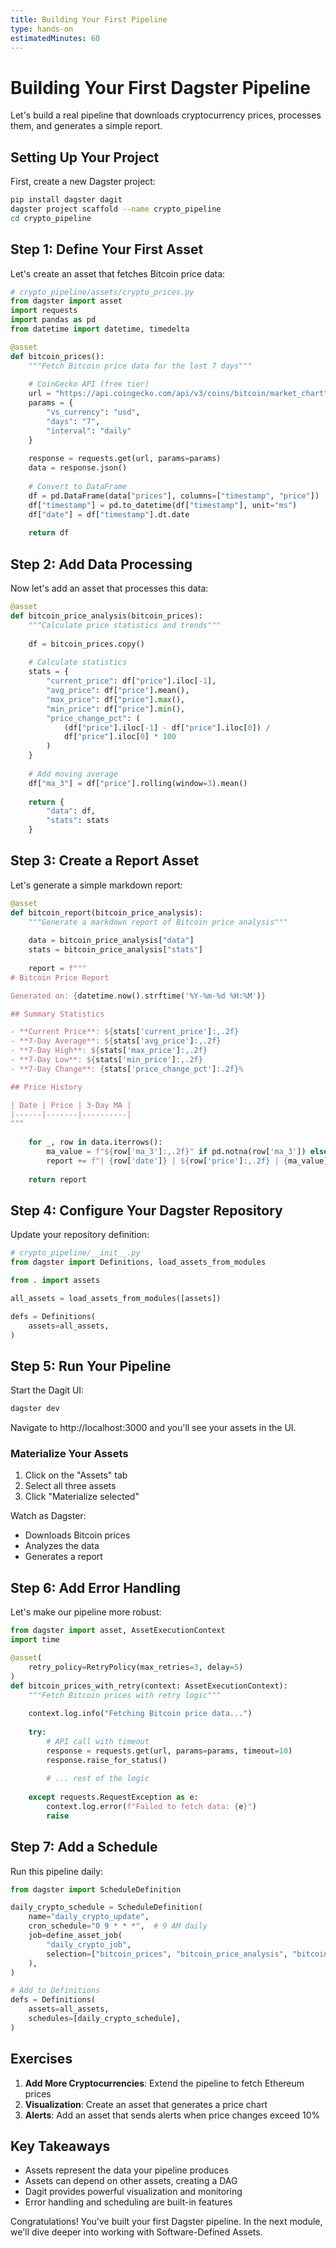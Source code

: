 ```yaml
---
title: Building Your First Pipeline
type: hands-on
estimatedMinutes: 60
---
```


# Building Your First Dagster Pipeline

Let's build a real pipeline that downloads cryptocurrency prices, processes them, and generates a simple report.

## Setting Up Your Project

First, create a new Dagster project:

```bash
pip install dagster dagit
dagster project scaffold --name crypto_pipeline
cd crypto_pipeline
```

## Step 1: Define Your First Asset

Let's create an asset that fetches Bitcoin price data:

```python
# crypto_pipeline/assets/crypto_prices.py
from dagster import asset
import requests
import pandas as pd
from datetime import datetime, timedelta

@asset
def bitcoin_prices():
    """Fetch Bitcoin price data for the last 7 days"""
    
    # CoinGecko API (free tier)
    url = "https://api.coingecko.com/api/v3/coins/bitcoin/market_chart"
    params = {
        "vs_currency": "usd",
        "days": "7",
        "interval": "daily"
    }
    
    response = requests.get(url, params=params)
    data = response.json()
    
    # Convert to DataFrame
    df = pd.DataFrame(data["prices"], columns=["timestamp", "price"])
    df["timestamp"] = pd.to_datetime(df["timestamp"], unit="ms")
    df["date"] = df["timestamp"].dt.date
    
    return df
```

## Step 2: Add Data Processing

Now let's add an asset that processes this data:

```python
@asset
def bitcoin_price_analysis(bitcoin_prices):
    """Calculate price statistics and trends"""
    
    df = bitcoin_prices.copy()
    
    # Calculate statistics
    stats = {
        "current_price": df["price"].iloc[-1],
        "avg_price": df["price"].mean(),
        "max_price": df["price"].max(),
        "min_price": df["price"].min(),
        "price_change_pct": (
            (df["price"].iloc[-1] - df["price"].iloc[0]) / 
            df["price"].iloc[0] * 100
        )
    }
    
    # Add moving average
    df["ma_3"] = df["price"].rolling(window=3).mean()
    
    return {
        "data": df,
        "stats": stats
    }
```

## Step 3: Create a Report Asset

Let's generate a simple markdown report:

```python
@asset
def bitcoin_report(bitcoin_price_analysis):
    """Generate a markdown report of Bitcoin price analysis"""
    
    data = bitcoin_price_analysis["data"]
    stats = bitcoin_price_analysis["stats"]
    
    report = f"""
# Bitcoin Price Report

Generated on: {datetime.now().strftime('%Y-%m-%d %H:%M')}

## Summary Statistics

- **Current Price**: ${stats['current_price']:,.2f}
- **7-Day Average**: ${stats['avg_price']:,.2f}
- **7-Day High**: ${stats['max_price']:,.2f}
- **7-Day Low**: ${stats['min_price']:,.2f}
- **7-Day Change**: {stats['price_change_pct']:.2f}%

## Price History

| Date | Price | 3-Day MA |
|------|-------|----------|
"""
    
    for _, row in data.iterrows():
        ma_value = f"${row['ma_3']:,.2f}" if pd.notna(row['ma_3']) else "N/A"
        report += f"| {row['date']} | ${row['price']:,.2f} | {ma_value} |\n"
    
    return report
```

## Step 4: Configure Your Dagster Repository

Update your repository definition:

```python
# crypto_pipeline/__init__.py
from dagster import Definitions, load_assets_from_modules

from . import assets

all_assets = load_assets_from_modules([assets])

defs = Definitions(
    assets=all_assets,
)
```

## Step 5: Run Your Pipeline

Start the Dagit UI:

```bash
dagster dev
```

Navigate to http://localhost:3000 and you'll see your assets in the UI.

### Materialize Your Assets

1. Click on the "Assets" tab
2. Select all three assets
3. Click "Materialize selected"

Watch as Dagster:
- Downloads Bitcoin prices
- Analyzes the data
- Generates a report

## Step 6: Add Error Handling

Let's make our pipeline more robust:

```python
from dagster import asset, AssetExecutionContext
import time

@asset(
    retry_policy=RetryPolicy(max_retries=3, delay=5)
)
def bitcoin_prices_with_retry(context: AssetExecutionContext):
    """Fetch Bitcoin prices with retry logic"""
    
    context.log.info("Fetching Bitcoin price data...")
    
    try:
        # API call with timeout
        response = requests.get(url, params=params, timeout=10)
        response.raise_for_status()
        
        # ... rest of the logic
        
    except requests.RequestException as e:
        context.log.error(f"Failed to fetch data: {e}")
        raise
```

## Step 7: Add a Schedule

Run this pipeline daily:

```python
from dagster import ScheduleDefinition

daily_crypto_schedule = ScheduleDefinition(
    name="daily_crypto_update",
    cron_schedule="0 9 * * *",  # 9 AM daily
    job=define_asset_job(
        "daily_crypto_job",
        selection=["bitcoin_prices", "bitcoin_price_analysis", "bitcoin_report"]
    ),
)

# Add to Definitions
defs = Definitions(
    assets=all_assets,
    schedules=[daily_crypto_schedule],
)
```

## Exercises

1. **Add More Cryptocurrencies**: Extend the pipeline to fetch Ethereum prices
2. **Visualization**: Create an asset that generates a price chart
3. **Alerts**: Add an asset that sends alerts when price changes exceed 10%

## Key Takeaways

- Assets represent the data your pipeline produces
- Assets can depend on other assets, creating a DAG
- Dagit provides powerful visualization and monitoring
- Error handling and scheduling are built-in features

Congratulations! You've built your first Dagster pipeline. In the next module, we'll dive deeper into working with Software-Defined Assets.